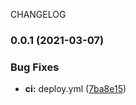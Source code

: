 CHANGELOG
### 0.0.1 (2021-03-07)


### Bug Fixes

* **ci:** deploy.yml ([7ba8e15](https://github.com/ps011/portfolio/commit/7ba8e15cfde3fdd87a8fc7ce0238698277177c5b))
